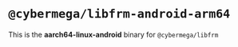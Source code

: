# `@cybermega/libfrm-android-arm64`

This is the **aarch64-linux-android** binary for `@cybermega/libfrm`
